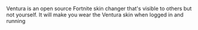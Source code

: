 Ventura is an open source Fortnite skin changer that's visible to others but not yourself. It will make you wear the Ventura skin when logged in and running
